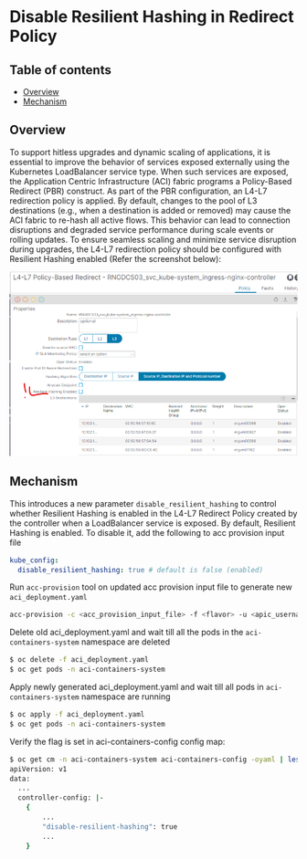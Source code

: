 # Disable Resilient Hashing in Redirect Policy

## Table of contents

* [Overview](#overview)
* [Mechanism](#mechanism)

## Overview

To support hitless upgrades and dynamic scaling of applications, it is essential to improve the behavior of services exposed externally using the Kubernetes LoadBalancer service type. When such services are exposed, the Application Centric Infrastructure (ACI) fabric programs a Policy-Based Redirect (PBR) construct. As part of the PBR configuration, an L4-L7 redirection policy is applied. By default, changes to the pool of L3 destinations (e.g., when a destination is added or removed) may cause the ACI fabric to re-hash all active flows. This behavior can lead to connection disruptions and degraded service performance during scale events or rolling updates. To ensure seamless scaling and minimize service disruption during upgrades, the L4-L7 redirection policy should be configured with Resilient Hashing enabled (Refer the screenshot below):

![Resilient hashing](images/disable-resilient-hashing/1.png)


## Mechanism

This introduces a new parameter `disable_resilient_hashing` to control whether Resilient Hashing is enabled in the L4-L7 Redirect Policy created by the controller when a LoadBalancer service is exposed. By default, Resilient Hashing is enabled. To disable it, add the following to acc provision input file

```yaml
kube_config:
  disable_resilient_hashing: true # default is false (enabled)
```

Run `acc-provision` tool on updated acc provision input file to generate new `aci_deployment.yaml`
```sh
acc-provision -c <acc_provision_input_file> -f <flavor> -u <apic_username> -p <apic_password> -o aci_deployment.yaml
```

Delete old aci_deployment.yaml and wait till all the pods in the `aci-containers-system` namespace are deleted
```sh
$ oc delete -f aci_deployment.yaml
$ oc get pods -n aci-containers-system
```

Apply newly generated aci_deployment.yaml and wait till all pods in `aci-containers-system` namespace are running
```sh
$ oc apply -f aci_deployment.yaml
$ oc get pods -n aci-containers-system
```

Verify the flag is set in aci-containers-config config map:
```sh
$ oc get cm -n aci-containers-system aci-containers-config -oyaml | less
apiVersion: v1
data:
  ...
  controller-config: |-
    {
        ...
        "disable-resilient-hashing": true
        ...
    }
```

